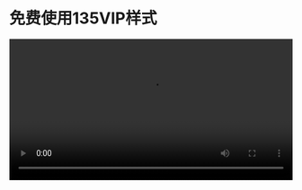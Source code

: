 
# 免费使用135VIP样式
<video class="centeredVideo" controls="" width="100%" height="auto" src="https://pan.mllt.cc/files/video/omtpcedu/公众号运营/H5排版02_免费用VIP样式.mp4">
        浏览器版本过低，换个浏览器行不你个老六！
</video>
